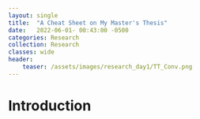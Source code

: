 ```yaml
---
layout: single
title:  "A Cheat Sheet on My Master's Thesis"
date:   2022-06-01- 00:43:00 -0500
categories: Research
collection: Research
classes: wide
header:
    teaser: /assets/images/research_day1/TT_Conv.png
---
```

# Introduction  



